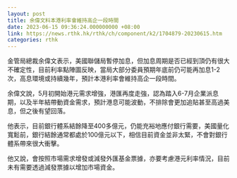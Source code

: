 ```yaml
---
layout: post
title: 余偉文料本港利率會維持高企一段時間
date: 2023-06-15 09:36:24.000000000 +08:00
link: https://news.rthk.hk/rthk/ch/component/k2/1704879-20230615.htm
categories: rthk
---
```


金管局總裁余偉文表示，美國聯儲局暫停加息，但加息周期是否已經到頂仍有很大不確定性，目前利率點陣圖反映，當局大部分委員預期年底前仍可能再加息1-2次，高息環境或持續幾年，預計本港利率會維持高企一段時間。

余偉文說，5月初開始港元需求增強，港匯再度走強，認為踏入6-7月企業派息期，以及半年結帶動資金需求，預計港息可能波動，不排除會更加追貼甚至高過美息，但之後有望回落。

他表示，目前銀行體系結餘降至400多億元，仍能充裕地應付銀行需要，美國量化寬鬆前，銀行結餘通常都處於100億元以下，相信目前資金並非太緊，不會對銀行體系帶來很大衝擊。

他又說，會按照市場需求增發或減發外匯基金票據，亦要考慮港元利率情況，目前未有需要透過減發票據以增加市場資金。
